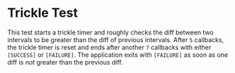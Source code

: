 # Trickle Test

This test starts a trickle timer and roughly checks the diff between two
intervals to be greater than the diff of previous intervals.
After `5` callbacks, the trickle timer is reset and ends after another `7`
callbacks with either `[SUCCESS]` or `[FAILURE]`. The application exits with
`[FAILURE]` as soon as one diff is *not* greater than the previous diff.
